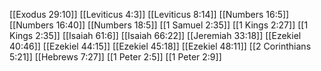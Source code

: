[[Exodus 29:10]]
[[Leviticus 4:3]]
[[Leviticus 8:14]]
[[Numbers 16:5]]
[[Numbers 16:40]]
[[Numbers 18:5]]
[[1 Samuel 2:35]]
[[1 Kings 2:27]]
[[1 Kings 2:35]]
[[Isaiah 61:6]]
[[Isaiah 66:22]]
[[Jeremiah 33:18]]
[[Ezekiel 40:46]]
[[Ezekiel 44:15]]
[[Ezekiel 45:18]]
[[Ezekiel 48:11]]
[[2 Corinthians 5:21]]
[[Hebrews 7:27]]
[[1 Peter 2:5]]
[[1 Peter 2:9]]
